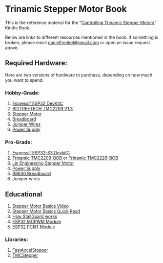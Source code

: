 # Trinamic Stepper Motor Book

This is the reference material for the "[Controlling Trinamic Stepper Motors](https://amzn.to/4cTTljz)" Kindle Book.

Below are links to different resources mentioned in the book. If something is broken, please email danielfrenkel@gmail.com or open an issue request above.

## Required Hardware:
Here are two versions of hardware to purchase, depending on how much you want to spend.

### Hobby-Grade:
1. [Espressif ESP32 DevKitC](https://amzn.to/3TArFGy)
2. [BIGTREETECH TMC2209 V1.3](https://amzn.to/3WWFrXQ)
4. [Stepper Motor](https://amzn.to/3Ab6S5v)
5. [Breadboard](https://amzn.to/3YQORXs)
6. [Jumper Wires](https://amzn.to/3UNx3XV)
7. [Power Supply](https://amzn.to/4cDL0jL)

### Pro-Grade:
1. [Espressif ESP32-S3 DevkitC](https://www.digikey.com/en/products/detail/espressif-systems/ESP32-S3-DEVKITC-1-N32R8V/15970965)
2. [Trinamic TMC2209-BOB](https://www.digikey.com/en/products/detail/analog-devices-inc-maxim-integrated/TMC2209-BOB/10490037) or [Trinamic TMC2226-BOB](https://www.digikey.com/en/products/detail/analog-devices-inc-maxim-integrated/TMC2226-BOB/12168608) 
3. [Lin Engineering Stepper Motor](https://www.linengineering.com/products/stepper-motors/hybrid-stepper-motors)
4. [Power Supply](https://amzn.to/3XeCvqU)
5. [BB830 Breadboard](https://amzn.to/4dzO5ma)
6. Jumper wires

## Educational
1. [Stepper Motor Basics Video](https://youtu.be/gt09CDu2K_c)
2. [Stepper Motor Basics Quick Read](https://stepcontrol.com/pdf/step101.pdf)
3. [How StallGuard works](https://www.trinamic.com/technology/motor-control-technology/stallguard-and-coolstep)
4. [ESP32 MCPWM Module](https://docs.espressif.com/projects/esp-idf/en/latest/esp32/api-reference/peripherals/mcpwm.html)
5. [ESP32 PCNT Module](https://docs.espressif.com/projects/esp-idf/en/latest/esp32/api-reference/peripherals/pcnt.html)

### Libraries:
1. [FastAccelStepper](https://github.com/gin66/FastAccelStepper)
3. [TMCStepper](https://teemuatlut.github.io/TMCStepper/class_t_m_c2209_stepper.html)
